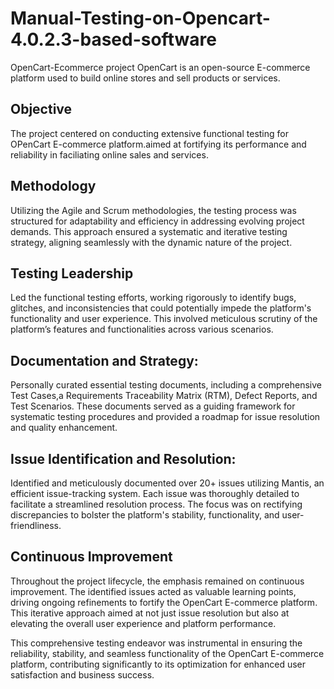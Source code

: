 # Manual-Testing-on-Opencart-4.0.2.3-based-software
OpenCart-Ecommerce project OpenCart is an open-source E-commerce platform used to build online stores and sell products or services.

<h2>  Objective </h2>
The project centered on conducting extensive functional testing for OPenCart E-commerce platform.aimed at fortifying its performance and reliability in faciliating online sales and services.

<h2>  Methodology </h2>
Utilizing the Agile and Scrum methodologies, the testing process was structured for adaptability and efficiency in addressing evolving project demands. This approach ensured a systematic and iterative testing strategy, aligning seamlessly with the dynamic nature of the project.

<h2> Testing Leadership </h2>
Led the functional testing efforts, working rigorously to identify bugs, glitches, and inconsistencies that could potentially impede the platform's functionality and user experience. This involved meticulous scrutiny of the platform’s features and functionalities across various scenarios.

<h2> Documentation and Strategy: </h2>
Personally curated essential testing documents, including a comprehensive Test Cases,a Requirements Traceability Matrix (RTM), Defect Reports, and Test Scenarios. These documents served as a guiding framework for systematic testing procedures and provided a roadmap for issue resolution and quality enhancement.

<h2>Issue Identification and Resolution: </h2>
Identified and meticulously documented over 20+ issues utilizing Mantis, an efficient issue-tracking system. Each issue was thoroughly detailed to facilitate a streamlined resolution process. The focus was on rectifying discrepancies to bolster the platform's stability, functionality, and user-friendliness.

<h2>Continuous Improvement </h2>
Throughout the project lifecycle, the emphasis remained on continuous improvement. The identified issues acted as valuable learning points, driving ongoing refinements to fortify the OpenCart E-commerce platform. This iterative approach aimed at not just issue resolution but also at elevating the overall user experience and platform performance.

This comprehensive testing endeavor was instrumental in ensuring the reliability, stability, and seamless functionality of the OpenCart E-commerce platform, contributing significantly to its optimization for enhanced user satisfaction and business success.










